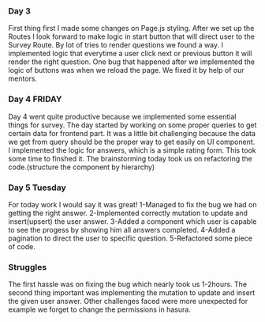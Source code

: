 ### Day 3

First thing first I made some changes on Page.js styling.
After we set up the Routes I look forward to make logic in start button that will direct user to the Survey Route.
By lot of tries to render questions we found a way. I implemented logic that everytime a user
click next or previous button it will render the right question.
One bug that happened after we implemented the logic of buttons was when we reload the page.
We fixed it by help of our mentors.

### Day 4 FRIDAY

Day 4 went quite productive because we implemented some essential things for survey.
The day started by working on some proper queries to get certain data for frontend part.
It was a little bit challenging because the data we get from query should be the proper way
to get easily on UI component.
I implemented the logic for answers, which is a simple rating form. This took some time to finshed it. The brainstorming today took us on refactoring the code.(structure the component by hierarchy)

### Day 5 Tuesday

For today work I would say it was great!
1-Managed to fix the bug we had on getting the right answer.
2-Implemented correctly mutation to update and insert(upsert) the user answer.
3-Added a component which user is capable to see the progess by showing him all answers completed.
4-Added a pagination to direct the user to specific question.
5-Refactored some piece of code.

### Struggles
 
The first hassle was on fixing the bug which nearly took us 1-2hours.
The second thing important was implementing the mutation to update and insert the given user answer.
Other challenges faced were more unexpected for example we forget to change the permissions in hasura.
